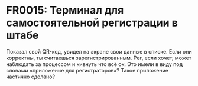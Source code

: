 # FR0015: Терминал для самостоятельной регистрации в штабе

Показал свой QR-код, увидел на экране свои данные в списке. Если они корректны, ты считаешься зарегистрированным. Рег, если хочет, может наблюдать за процессом и кивнуть что всё ок. Это имели в виду под словами «приложение для регистраторов»? Такое приложение частично сделано?
